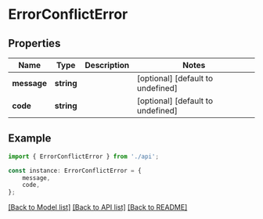 # ErrorConflictError


## Properties

Name | Type | Description | Notes
------------ | ------------- | ------------- | -------------
**message** | **string** |  | [optional] [default to undefined]
**code** | **string** |  | [optional] [default to undefined]

## Example

```typescript
import { ErrorConflictError } from './api';

const instance: ErrorConflictError = {
    message,
    code,
};
```

[[Back to Model list]](../README.md#documentation-for-models) [[Back to API list]](../README.md#documentation-for-api-endpoints) [[Back to README]](../README.md)

